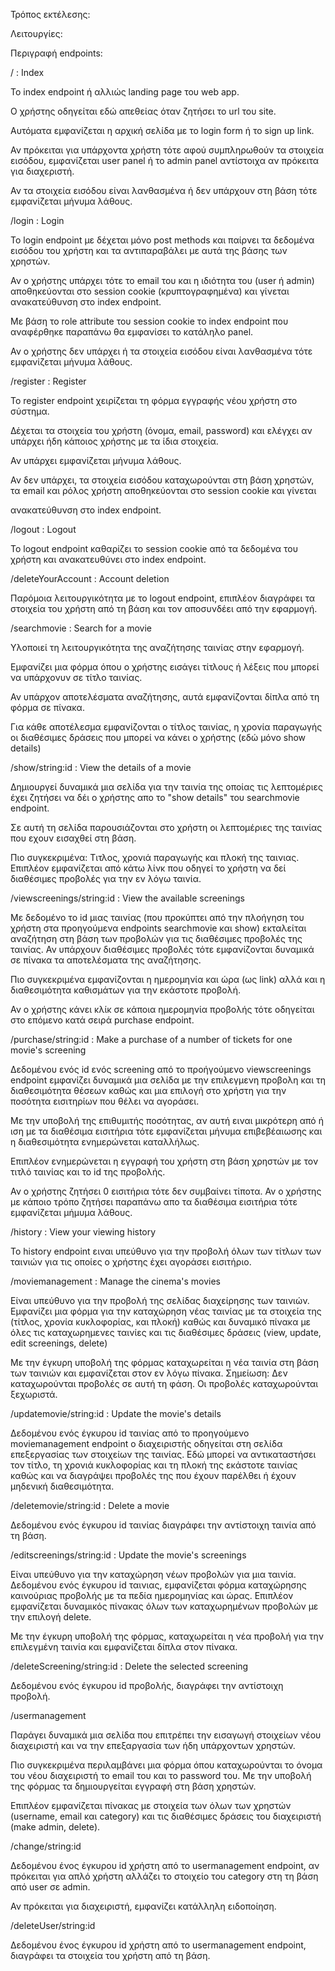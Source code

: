 Τρόπος εκτέλεσης:

Λειτουργίες:

Περιγραφή endpoints:

/ : Index

Το index endpoint ή αλλιώς landing page του web app.

Ο χρήστης οδηγείται εδώ απεθείας όταν ζητήσει το url του site.

Αυτόματα εμφανίζεται η αρχική σελίδα με το login form ή το sign up link.

Αν πρόκειται για υπάρχοντα χρήστη τότε αφού συμπληρωθούν τα στοιχεία εισόδου, εμφανίζεται user panel ή το admin panel αντίστοιχα αν πρόκειτα για διαχεριστή.

Αν τα στοιχεία εισόδου είναι λανθασμένα ή δεν υπάρχουν στη βάση τότε εμφανίζεται μήνυμα λάθους.

/login : Login

To login endpoint με δέχεται μόνο post methods και παίρνει τα δεδομένα εισόδου του χρήστη και τα αντιπαραβάλει με αυτά της βάσης των χρηστών.

Αν ο χρήστης υπάρχει τότε το email του και η ιδιότητα του (user ή admin) αποθηκεύονται στο session cookie (κρυπτογραφημένα) και γίνεται ανακατεύθυνση στο index endpoint.

Με βάση το role attribute του session cookie το index endpoint που αναφέρθηκε παραπάνω θα εμφανίσει το κατάληλο panel.

Αν ο χρήστης δεν υπάρχει ή τα στοιχεία εισόδου είναι λανθασμένα τότε εμφανίζεται μήνυμα λάθους.

/register : Register

To register endpoint χειρίζεται τη φόρμα εγγραφής νέου χρήστη στο σύστημα.

Δέχεται τα στοιχεία του χρήστη (όνομα, email, password) και ελέγχει αν υπάρχει ήδη κάποιος χρήστης με τα ίδια στοιχεία.

Αν υπάρχει εμφανίζεται μήνυμα λάθους.

Αν δεν υπάρχει, τα στοιχεία εισόδου καταχωρούνται στη βάση χρηστών, τα email και ρόλος χρήστη αποθηκεύονται στο session cookie και γίνεται

ανακατεύθυνση στο index endpoint.

/logout : Logout

Το logout endpoint καθαρίζει το session cookie από τα δεδομένα του χρήστη και ανακατευθύνει στο index endpoint.

/deleteYourAccount : Account deletion

Παρόμοια λειτουργικότητα με το logout endpoint, επιπλέον διαγράφει τα στοιχεία του χρήστη από τη βάση και τον αποσυνδέει από την εφαρμογή.

/searchmovie : Search for a movie

Υλοποιεί τη λειτουργικότητα της αναζήτησης ταινίας στην εφαρμογή.

Εμφανίζει μια φόρμα όπου ο χρήστης εισάγει τίτλους ή λέξεις που μπορεί να υπάρχονυν σε τίτλο ταινίας.

Αν υπάρχον αποτελέσματα αναζήτησης, αυτά εμφανίζονται δίπλα από τη φόρμα σε πίνακα.

Για κάθε αποτέλεσμα εμφανίζονται ο τίτλος ταινίας, η χρονία παραγωγής οι διαθέσιμες δράσεις που μπορεί να κάνει ο χρήστης (εδώ μόνο show details)

/show/string:id : View the details of a movie

Δημιουργεί δυναμικά μια σελίδα για την ταινία της οποίας τις λεπτομέριες έχει ζητήσει να δέι ο χρήστης απο το "show details" του searchmovie endpoint.

Σε αυτή τη σελίδα παρουσιάζονται στο χρήστη οι λεπτομέριες της ταινίας που εχουν εισαχθεί στη βάση.

Πιο συγκεκριμένα: Τιτλος, χρονιά παραγωγής και πλοκή της ταινιας. Επιπλέον εμφανίζεται από κάτω λίνκ που οδηγεί το χρήστη να δεί διαθέσιμες προβολές για την εν λόγω ταινία.

/viewscreenings/string:id : View the available screenings

Με δεδομένο το id μιας ταινίας (που προκύπτει από την πλοήγηση του χρήστη στα προηγούμενα endpoints searchmovie και show) εκταλείται αναζήτηση στη βάση των προβολών για τις διαθέσιμες προβολές της ταινίας. Αν υπάρχουν διαθέσιμες προβολές τότε εμφανίζονται δυναμικά σε πίνακα τα αποτελέσματα της αναζήτησης.

Πιο συγκεκριμένα εμφανίζονται η ημερομηνία και ώρα (ως link) αλλά και η διαθεσιμότητα καθισμάτων για την εκάστοτε προβολή.

Αν ο χρήστης κάνει κλίκ σε κάποια ημερομηνία προβολής τότε οδηγείται στο επόμενο κατά σειρά purchase endpoint.

/purchase/string:id : Make a purchase of a number of tickets for one movie's screening

Δεδομένου ενός id ενός screening από το προήγούμενο viewscreenings endpoint εμφανίζει δυναμικά μια σελίδα με την επιλεγμενη προβολη και τη διαθεσιμότητα θέσεων καθώς και μια επιλογή στο χρήστη για την ποσότητα εισιτηρίων που θέλει να αγοράσει.

Με την υποβολή της επιθυμιτής ποσότητας, αν αυτή ειναι μικρότερη από ή ιση με τα διαθέσιμα εισιτήρια τότε εμφανίζεται μήνυμα επιβεβέαιωσης και η διαθεσιμότητα ενημερώνεται καταλλήλως.

Επιπλέον ενημερώνεται η εγγραφή του χρήστη στη βάση χρηστών με τον τιτλό ταινίας και το id της προβολής.

Αν ο χρήστης ζητήσει 0 εισιτήρια τότε δεν συμβαίνει τίποτα. Αν ο χρήστης με κάποιο τρόπο ζητήσει παραπάνω απο τα διαθέσιμα εισιτήρια τότε εμφανίζεται μήμυμα λάθους.

/history : View your viewing history

To history endpoint ειναι υπεύθυνο για την προβολή όλων των τίτλων των ταινιών για τις οποίες ο χρήστης έχει αγοράσει εισιτήριο.

/moviemanagement : Manage the cinema's movies

Είναι υπεύθυνο για την προβολή της σελίδας διαχείρησης των ταινιών. Εμφανίζει μια φόρμα για την καταχώρηση νέας ταινίας με τα στοιχεία της (τίτλος, χρονία κυκλοφορίας, και πλοκή) καθώς και δυναμικό πίνακα με όλες τις καταχωρημενες ταινίες και τις διαθέσιμες δράσεις (view, update, edit screenings, delete)

Με την έγκυρη υποβολή της φόρμας καταχωρείται η νέα ταινία στη βάση των ταινιών και εμφανίζεται στον εν λόγω πίνακα. Σημείωση: Δεν καταχωρούνται προβολές σε αυτή τη φάση. Οι προβολές καταχωρούνται ξεχωριστά.

/updatemovie/string:id : Update the movie's details

Δεδομένου ενός έγκυρου id ταινίας από το προηγούμενο moviemanagement endpoint ο διαχειριστής οδηγείται στη σελίδα επεξεργασίας των στοιχείων της ταινίας. Εδώ μπορεί να αντικαταστήσει τον τίτλο, τη χρονιά κυκλοφορίας και τη πλοκή της εκάστοτε ταινίας καθώς και να διαγράψει προβολές της που έχουν παρέλθει ή έχουν μηδενική διαθεσιμότητα.

/deletemovie/string:id : Delete a movie

Δεδομένου ενός έγκυρου id ταινίας διαγράφει την αντίστοιχη ταινία από τη βάση.

/editscreenings/string:id : Update the movie's screenings

Είναι υπεύθυνο για την καταχώρηση νέων προβολών για μια ταινία. Δεδομένου ενός έγκυρου id ταινιας, εμφανίζεται φόρμα καταχώρησης καινούριας προβολής με τα πεδία ημερομηνίας και ώρας. Επιπλέον εμφανίζεται δυναμικός πίνακας όλων των καταχωρημένων προβολών με την επιλογή delete.

Με την έγκυρη υποβολή της φόρμας, καταχωρείται η νέα προβολή για την επιλεγμένη ταινία και εμφανίζεται δίπλα στον πίνακα.

/deleteScreening/string:id : Delete the selected screening

Δεδομένου ενός έγκυρου id προβολής, διαγράφει την αντίστοιχη προβολή.

/usermanagement

Παράγει δυναμικά μια σελίδα που επιτρέπει την εισαγωγή στοιχείων νέου διαχειριστή και να την επεξαργασία των ήδη υπάρχοντων χρηστών.

Πιο συγκεκριμένα περιλαμβάνει μια φόρμα όπου καταχωρούνται το όνομα του νέου διαχειριστή το email του και το password του. Με την υποβολή της φόρμας τα δημιουργείται εγγραφή στη βάση χρηστών.

Επιπλέον εμφανίζεται πίνακας με στοιχεία των όλων των χρηστών (username, email και category) και τις διαθέσιμες δράσεις του διαχειριστή (make admin, delete).

/change/string:id

Δεδομένου ένος έγκυρου id χρήστη από το usermanagement endpoint, αν πρόκειται για απλό χρήστη αλλάζει το στοιχείο του category στη τη βάση από user σε admin.

Αν πρόκειται για διαχειριστή, εμφανίζει κατάλληλη ειδοποίηση.

/deleteUser/string:id

Δεδομένου ένος έγκυρου id χρήστη από το usermanagement endpoint, διαγράφει τα στοιχεία του χρήστη από τη βάση.
